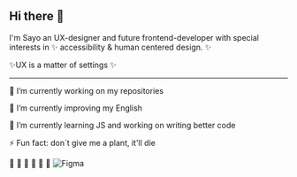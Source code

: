 ## Hi there 👋

I'm Sayo an UX-designer and future frontend-developer with special interests in ✨ accessibility & human centered design. ✨ 

✨UX is a matter of settings ✨
______________________________________________
🔭 I’m currently working on my repositories

💬 I’m currently improving my English

🌱 I’m currently learning JS and working on writing better code


 ⚡ Fun fact: don´t give me a plant, it'll die 

🐆 🐗 🐖 🐌 🦔 🐑
![Figma](https://img.shields.io/badge/figma-%23F24E1E.svg?style=for-the-badge&logo=figma&logoColor=white)



<!--
<pre>
                                                                 
⠀⠀⠀⠀⠀⠀⠀⠈⠡⡀⠀⠀⠀⠀⠀⠀⠀⣀⣀⣀⡀⠀⠀⠀⠀⠀⠀⠀⠀⠀⠸⣄⠳⡜⣘⠤⢳⡘⡔⢣⡇⠀⠀⠀⠀⠀⠀⠀⣀⣀⡀⠀⠀⠀⠀⠀⠀⠀⢸⠀⠀⠀⠀⠰⢂
⠀⠀⠀⠀⠀⠀⠀⠀⠀⠈⠢⠤⠠⠤⠔⠊⠉⠀⠀⠀⠈⠑⠢⡀⠀⠀⠀⠀⠀⠀⠘⣦⢓⡜⢤⢋⠦⡱⠌⡟⠀⠀⠀⠀⠀⣠⠞⢛⡩⠤⣙⠧⣄⠀⠀⠀⠀⡠⠉⠀⠀⢀⡀⠀⠀
⠀⠀⢀⣀⠀⠀⠀⠀⠀⠀⠀⠀⠀⠀⠀⠀⠀⠀⠀⠀⠀⠀⠀⠱⣂⠀⠀⠀⠀⠀⠀⠈⠲⢘⣦⣍⡒⠅⠋⠀⠀⠀⠀⠀⣰⠿⣨⠗⡠⢃⠌⢓⡸⡅⠀⠀⣰⠁⠀⠀⠀⣖⢨⠆⠀
⠤⢀⠑⢚⠠⠊⠁⠉⢢⡀⢀⣄⣀⠀⠀⠀⠀⠀⠀⠀⠀⠀⠀⠀⠙⢤⠀⠀⠀⠀⠀⠀⠀⠀⠀⠀⠀⠀⠀⠀⠀⠀⠀⠘⣧⢘⠣⡘⢄⠣⡘⢸⣿⡃⠀⠀⠹⡂⠀⠀⠀⠈⠁⠀⡀
⠀⠀⠉⠁⠀⠀⠀⢀⡴⠺⡯⣈⠹⠗⢲⡄⠀⠀⠀⠀⢀⡤⣤⠀⠀⠀⠈⢀⣀⣄⣤⠴⠦⠴⠤⢤⠴⠤⢦⣄⣀⠀⠀⢾⣉⡿⢠⠑⡌⠰⡁⢾⢃⢸⠃⠀⠀⠑⢤⠀⣀⠀⣀⠔⠁
⠀⢀⠀⠀⠀⠀⢀⣾⣅⣲⠡⣉⠑⢮⡾⠥⢤⡀⠀⠀⠀⠛⠁⣀⣤⠶⠛⡋⠩⢄⠂⢆⠱⣈⠱⡈⢆⠩⡐⠤⣉⠛⢶⣴⡟⣿⢀⠣⠌⡑⢨⠖⣸⠟⠁⠀⠀⠀⠀⠈⠉⠉⠀⠀⠀
⡸⢩⠲⡄⠀⠀⣿⠠⢩⡇⠒⠤⡉⠤⡘⢲⡘⠛⣦⠀⢀⡴⠞⢩⠐⡌⡑⢌⠱⡈⠜⡠⢃⠄⢣⠐⡌⢢⠑⠢⢄⡉⠆⡉⡙⠯⣄⠣⡘⢰⠯⢡⣼⠇⠀⠀⢀⣀⠀⠀⠀⠀⠀⠀⠀
⣡⠣⡙⡄⠀⠀⠉⡿⢃⣇⢉⠆⡑⢢⠑⠤⠙⢣⣛⡲⢋⠰⡈⢆⠱⢠⠑⡌⢂⠱⡈⠔⡡⢊⠄⢣⠘⡄⣉⠒⠤⡘⠤⡑⢌⠰⠙⠲⢶⡛⣦⡽⠃⣠⣤⠜⢋⠉⢳⡤⠶⣄⠀⠀⠀
⡴⠃⠁⠀⠀⠀⠈⢷⣂⡼⢦⡘⠄⢣⠘⠤⣹⣦⡸⢅⠢⡑⢌⠰⡈⢆⠡⡘⢄⠣⡘⠤⡑⢌⡘⠄⢣⠐⠤⡉⢆⠑⢢⠘⡄⠣⡉⢆⡉⣷⠴⠴⢊⠡⢌⠣⢌⡘⠤⠱⣦⠙⢦⠀⠀
⠀⠀⠀⠀⠀⠀⠀⠀⠛⡇⡀⢻⡜⣀⠛⠤⠀⣼⠃⡜⢠⠃⠜⡠⢃⡘⢄⠣⢘⠠⢃⠤⡘⢠⠘⡸⢀⠛⡄⢣⠘⡸⢀⠇⡘⠣⠠⢄⡘⢃⠜⡠⢃⠜⡠⠘⡄⠸⡀⢇⢸⡟⢸⠀⠀
⢦⠁⠀⠀⠀⠀⠀⠀⠀⠙⠒⢻⣀⡽⣍⣻⣝⠣⢘⠠⢃⠜⡠⢑⠢⢌⢂⠱⡈⢆⠡⠒⢌⢂⠱⣀⠣⡘⡐⠢⡑⢄⢳⠾⡷⢌⡑⠺⠟⡨⣶⠡⢌⠢⣁⠣⠌⡑⢈⠤⡋⢸⠋⠀⢀
⡌⢣⠀⠀⠀⠀⢀⣤⣤⣤⣤⣄⣩⣤⣠⢤⡎⠰⣁⣪⣔⠨⡐⢡⠊⡔⡈⢆⠱⡈⢆⡉⠆⡌⠒⠤⡑⠤⣁⠣⣼⣴⣯⣍⠲⣦⡈⠅⣿⠷⣯⣿⠐⢲⠶⠶⡎⢙⠉⣶⡤⠟⠀⠀⠎
⢸⠡⡆⠀⠀⢀⡿⢀⣐⢤⡄⢚⠳⣖⡣⢦⡔⢡⠘⠏⣉⣔⣡⣂⠱⢠⠑⡌⢒⠨⡐⠌⡒⢨⠑⢢⢁⠒⠤⣿⣿⣿⣿⣿⡦⠸⠟⡔⣠⠂⣿⠽⢟⡿⢧⡔⠻⠦⠚⠁⠀⠀⠀⠀⡀
⠥⠣⠁⠀⢸⢋⢩⡜⡁⢆⠰⣈⠒⣸⣿⢼⡁⠆⣩⡾⢯⣼⣿⣿⣶⣁⠎⠰⡈⢆⠱⡈⠔⡡⢊⠔⡨⢘⡘⣿⡟⠛⡿⠟⠓⣰⠃⡇⠿⢇⣿⠠⡉⠔⡸⢉⣱⣄⡀⠀⠀⠀⠀⠀⡇
⠐⠁⠀⠀⠈⢧⡮⣇⠘⡄⠣⢄⠻⣇⠢⢹⡆⢭⠻⡥⢼⣿⣿⣿⣿⣿⡌⡑⠌⣄⠃⡜⢠⠑⣰⡾⢆⠡⢌⡙⢎⡒⠓⠒⠊⢁⠔⡋⠔⣺⠧⣂⠱⡈⠔⡡⢈⠌⡉⢷⠀⢀⣀⡠⠃
⠀⠀⠀⠀⠀⠘⣄⣨⡗⡒⢗⡪⠉⡶⠥⣞⣷⡈⣇⠘⢄⣈⠟⣁⡠⡿⠑⡌⠒⠿⡴⠖⡓⠞⣊⠱⢈⠒⠤⡘⢠⠉⡄⠢⢌⠡⢊⠔⢡⠟⠸⣋⠑⢦⢑⣄⡣⠘⣠⠝⢠⠃⠀⠀⠀
⠀⠀⠀⠀⠀⠀⠀⠀⠙⠂⠒⠉⣉⣱⢚⡩⠘⢷⡈⠲⠄⣀⣈⡠⠎⢡⠘⠤⣉⠒⢌⠢⡑⠌⡄⠣⢌⡘⠤⢑⠢⡑⢨⠑⡌⢢⠡⣘⠋⠀⠀⠉⠚⢥⣈⣰⠷⠔⠃⢰⠇⠀⠀⠀⠀
⠀⠀⠀⠀⠀⠀⠀⠀⠀⠀⢀⡾⢡⠜⡁⢆⠱⠈⡻⣧⠘⡰⢐⠰⡈⢆⠩⡐⠤⣉⠢⠑⡌⢒⠨⡑⢂⠌⢢⠁⢆⡑⢢⠁⣢⡵⠊⠁⠀⠀⠀⠀⠀⠀⠀⠀⠀⠀⠀⠘⢧⡀⠀⠀⠀
⠀⠀⠀⠀⢀⣀⠀⠀⠀⠀⢻⣆⠛⣄⠱⣈⠴⠋⢄⡗⠫⣄⠃⢆⠱⡈⢆⠑⠢⢄⠣⡑⢌⠢⡑⢌⠢⡘⣄⡩⢶⠚⢙⢛⡁⠀⠀⠀⠀⠀⠀⠀⠀⠀⠀⠀⠀⠀⠀⠀⠀⠈⢢⠀⠀
⠀⢀⡔⠯⡡⢆⠽⢦⡀⠀⠀⢸⡡⠐⣢⠿⠼⠋⣉⡀⠀⠀⠙⠒⠴⠬⣀⣍⣒⣌⡔⠥⠞⠷⠟⡠⢁⣡⠦⢒⠩⢛⠢⡌⢹⣄⠀⠀⠀⠀⠀⠀⠀⢀⡠⢄⡀⠀⠀⠀⠀⠀⢀⡇⠀
⠀⡎⡬⢣⡑⣮⠘⣆⠻⡄⠀⠀⠈⠉⠁⠀⡰⠉⠤⣩⡀⠀⠀⠀⠀⠀⠀⠀⠀⡜⡐⠬⣂⠱⡈⢤⡟⢁⠒⡌⢲⣗⠸⣟⡄⢻⡆⠀⠀⠀⠀⠀⢠⠇⠀⠀⠹⣄⠀⠀⠀⠀⡰⠁⠀
⢠⠱⣌⠣⠼⣯⣹⢄⡓⠷⠀⠀⠀⠀⢀⡼⢁⣹⣷⠸⣁⠀⠀⠀⠀⠀⠀⠀⣰⠱⣀⠣⠬⣇⠘⡌⠧⣷⣄⠮⠛⢄⠃⠿⠟⢠⢻⡄⠀⠀⠀⠀⢸⠁⠀⠀⠀⠈⠁⠒⠒⠉⠀⠀⠀
⡥⢓⡌⢣⠓⣤⢉⡆⡽⠛⠀⠀⠀⠀⡼⢁⢲⣣⡯⢠⠙⢦⠀⠀⠀⠀⠀⠀⣎⠕⣸⡂⣗⡞⢃⠜⠰⣈⢡⣬⠷⠬⣎⡔⠩⡐⠢⣷⠀⠀⠀⠀⢸⠆⠀⠀⠀⠀⠀⠀⣀⡀⠀⠀⠀
⡕⢣⡜⣡⢋⠴⡜⠁⠀⠀⠀⠀⠀⡼⠑⢶⡶⠐⣯⢐⡌⣸⠆⠀⠀⠀⠀⠀⣟⠰⣠⡛⣥⣀⠣⢌⡑⢤⣟⠡⡘⠰⡈⠝⡃⢌⡑⢼⣆⠀⠀⠀⠀⢶⠀⠀⠀⠀⠀⠸⢏⠗⠀⠀⠀
⡜⡡⢖⡡⢎⡜⠀⢀⡀⠀⠀⠀⣸⠃⣽⢺⡇⢡⢻⣸⠇⣸⠀⠀⠀⠀⠀⠀⣧⣾⢁⠒⣈⣷⣴⡠⣼⡾⠿⢠⢁⢳⣾⡄⡑⠢⢌⢸⡇⣂⠀⠀⠀⠈⠳⢤⡀⠀⣀⢀⠀⠀⠀⠀⠀
⡜⡱⢊⡔⢻⣇⠀⠣⡼⠃⠀⠈⡟⡰⠩⢷⡌⢢⠘⣷⣙⡌⠳⣄⠀⠀⠀⠀⠹⣖⠈⠆⣿⠏⣹⡷⣿⡀⢆⠡⡬⠞⠙⢆⠡⢃⠌⣼⡇⠋⠀⠀⠀⠀⠀⠀⠀⠀⠀⠈⢳⠀⠀⠀⠀
⡜⣡⠓⣌⠣⡌⢢⡀⠀⠀⠀⠀⢿⡰⢃⢻⡄⢃⠆⡙⢾⣁⠒⡨⠘⣆⠀⠀⠀⠹⣼⡐⠂⣆⡿⢠⢉⡑⢊⠌⡡⠌⡱⢈⢆⣡⠎⣼⠛⠁⠀⠀⠀⠀⠀⠀⠀⠀⠀⠀⠘⡆⠀⠀⠀
⡜⣤⠋⡔⢣⡜⢡⠙⣦⠀⠀⠀⠘⣷⠈⢹⡇⡌⢢⠑⠈⢻⣦⢳⣥⡌⠒⡄⠓⢨⣿⢻⡟⠋⡄⠂⡆⠘⡄⠊⡔⢡⠂⣥⣮⡟⢱⡏⠒⠀⠀⠀⠀⠀⠀⠀⠀⠀⠀⠀⢸⠃⠀⠀⠀
⡱⢌⣣⠑⡎⣴⣉⢖⡸⠆⠀⠀⠀⠙⣧⠂⢿⡐⠌⢢⠉⠤⣈⠡⢛⠛⡁⢙⠛⡉⢄⠢⡐⢢⠑⡌⠰⢡⠘⠤⡑⠌⡒⣌⣏⢛⡿⢉⡶⠀⠀⠀⠀⠀⠀⠀⠀⠀⠀⢀⡞⠀⠀⠀⠀
⡑⢮⠰⣩⢸⡿⡿⢢⠹⡇⠀⠀⠀⠀⠈⣟⠺⣥⠊⠤⣉⠒⡄⠣⢌⠢⡑⢌⠢⡑⢌⠢⢑⠂⠥⣈⠑⢢⢉⠒⢌⠢⠑⣌⣹⢏⠰⣈⠇⠀⠀⠀⠀⠀⠀⠀⠀⣀⠴⠋⠀⠀⠀⠀⠀
⠘⢎⡑⢆⡣⢜⡰⢃⡼⠁⠀⠀⠀⠀⠀⣾⠠⡉⢷⡒⢠⢃⣘⠰⡈⢆⠡⢂⠱⣈⠢⠑⡌⡘⠰⢠⠉⠆⡌⡘⢄⣃⣵⡿⣿⢀⠲⠇⠀⠀⠀⠀⠀⠀⠀⠠⠚⠁⠀⠀⠀⠀⠀⠀⠀
⠀⠀⠙⠢⠵⠮⠔⠋⠀⠀⠀⠀⠀⠀⠈⡏⡐⠛⠆⡽⣤⡚⢫⠑⣼⣶⠌⢢⠑⠤⣁⠣⡐⢡⠃⢆⡉⠒⠤⡑⣢⡟⢼⠌⠛⣶⠋⠀⠀⠀⠀⠀⠀⢠⠚⠀⠀⠀⠀⠀⠀⠀⠀⠀⠀
⠀⠀⠀⠀⠀⠀⠀⠀⠀⠀⠀⠀⠀⠀⠀⢳⡇⣉⠒⠤⣉⡙⢦⣘⠠⢂⠜⡠⢉⠒⠤⡑⢌⠂⡍⣰⢈⡱⠦⢋⠴⢏⠰⣨⡟⠁⠀⠀⠀⠀⠀⠀⢠⡇⠀⠀⠀⠀⠀⠀⠀⠀⠀⠀⠀
⡀⠀⠀⠀⠀⠀⠀⠀⠀⠀⠀⠀⠀⠀⠀⠀⠙⠒⠬⠤⣍⠡⢌⠩⡙⢖⡮⢤⡥⢮⢴⡬⠦⠛⠲⣉⠃⡜⡇⣈⣲⠾⠚⠁⠀⠀⠀⠀⠀⠀⠀⠀⠸⡀⠀⠀⠀⠀⠀⠀⠀⢰⣿⡧⠀
⢲⠀⠀⠀⠀⠀⠀⠀⠀⠀⠀⠀⠀⠀⠀⠀⠀⠀⠀⠀⠈⠙⢦⣑⠠⢋⣐⣂⣜⠠⢃⠔⡡⢉⡒⣄⠷⠛⠉⠁⠀⠀⠀⠀⠀⠀⠀⠀⠀⠀⠀⠀⠀⠱⣀⠀⠀⠀⠀⠀⠀⠀⠈⠀⠀
⠆⠀⢠⡔⠶⠦⣄⠀⠀⠀⠀⠀⠀⠀⠀⠀⠀⠀⠀⠀⠀⠀⠀⠉⠉⠉⠀⠀⠈⠉⠑⠒⠓⠋⠉⠀⠀⠀⠀⠀⠀⠀⠀⠀⠀⠀⠀⠀⠀⠀⠀⠀⠀⠀⠈⠢⡀⠀⠀⠀⠀⠀⠀⠀⠀
⠀⠰⡃⢭⡖⡇⢼⡆⢀⠀⠀⠀⠀⠀⠀⠀⠀⠀⠀⠀⠀⠀⠀⠀⠀⠀⠀⠀⠀⠀⠀⠀⠀⠀⠀⠀⠀⠀⠀⠀⠀⠀⢀⡤⣖⠲⣒⢦⡀⠀⠀⠀⠀⠀⠀⠀⠈⠑⠢⠤⠤⠤⠔⠀⠀

</pre>


**SayoTeKey/SayoTeKey** is a ✨ _special_ ✨ repository because its `README.md` (this file) appears on your GitHub profile.

Here are some ideas to get you started:

- 
- 
- 👯 I’m looking to collaborate on ...
- 🤔 I’m looking for help with ...
- ...
- 📫 How to reach me: ...
- 😄 Pronouns: she/her
-
-->
